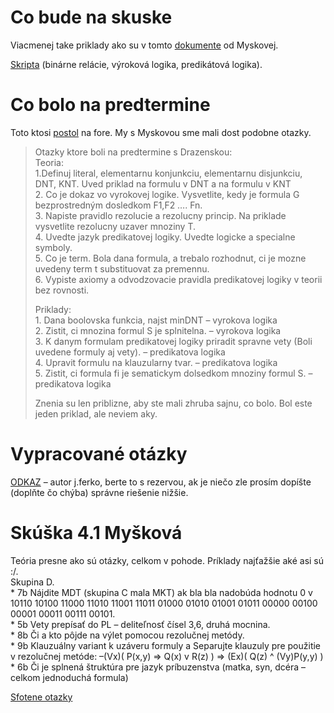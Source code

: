<h1>Co bude na skuske</h1><p>Viacmenej take priklady ako su v tomto <a href="http://hron.fei.tuke.sk/~cenkner/MAT/TeoriaAPriklady.pdf">dokumente</a> od Myskovej.</p><p><a href="http://hron.fei.tuke.sk/~cenkner/MAT/Prednasky_BR+VL+PL.pdf">Skripta</a> (binárne relácie, výroková logika, predikátová logika).</p><h1>Co bolo na predtermine</h1><p>Toto ktosi <a href="http://www.tu-ke.com/forum/2-rocnik-51/matematicka-logika-4721/msg205604/#msg205604">postol</a> na fore. My s Myskovou sme mali dost podobne otazky.</p><blockquote><p>Otazky ktore boli na predtermine s Drazenskou:<br />Teoria:<br />1.Definuj literal, elementarnu konjunkciu, elementarnu disjunkciu, DNT, KNT. Uved priklad na formulu v DNT a na formulu v KNT<br />2. Co je dokaz vo vyrokovej logike. Vysvetlite, kedy je formula G bezprostredným dosledkom F1,F2 &hellip;. Fn.<br />3. Napiste pravidlo rezolucie a rezolucny princip. Na priklade vysvetlite rezolucny uzaver mnoziny T.<br />4. Uvedte jazyk predikatovej logiky. Uvedte logicke a specialne symboly.<br />5. Co je term. Bola dana formula, a trebalo rozhodnut, ci je mozne uvedeny term t substituovat za premennu.<br />6. Vypiste axiomy a odvodzovacie pravidla predikatovej logiky v teorii bez rovnosti.</p><p>Priklady:<br />1. Dana boolovska funkcia, najst minDNT &ndash; vyrokova logika<br />2. Zistit, ci mnozina formul S je splnitelna. &ndash; vyrokova logika<br />3. K danym formulam predikatovej logiky priradit spravne vety (Boli uvedene formuly aj vety). &ndash; predikatova logika<br />4. Upravit formulu na klauzularny tvar. &ndash; predikatova logika<br />5. Zistit, ci formula fi je sematickym dolsedkom mnoziny formul S. &ndash; predikatova logika</p><p>Znenia su len priblizne, aby ste mali zhruba sajnu, co bolo. Bol este jeden priklad, ale neviem aky.</p></blockquote><h1>Vypracované otázky</h1><p><a href="http://hron.fei.tuke.sk/~cenkner/MAT/Vypracovana%20teoria/">ODKAZ</a> &ndash; autor j.ferko, berte to s rezervou, ak je niečo zle prosím dopíšte (doplňte čo chýba) správne riešenie nižšie.</p><h1>Skúška 4.1 Myšková</h1><p>Teória presne ako sú otázky, celkom v pohode. Príklady najťažšie aké asi sú :/.<br />Skupina D.<br />* 7b Nájdite MDT (skupina C mala MKT) ak bla bla nadobúda hodnotu 0 v 10110 10100 11000 11010 11001 11011 01000 01010 01001 01011 00000 00100 00001 00011 00111 00101.<br />* 5b Vety prepísať do PL &ndash; deliteľnosť čísel 3,6, druhá mocnina.<br />* 8b Či a kto pôjde na výlet pomocou rezolučnej metódy.<br />* 9b Klauzuálny variant k uzáveru formuly a Separujte klauzuly pre použitie v rezolučnej metóde: &ndash;(Vx)( P(x,y) => Q(x) v R(z) ) => (Ex)( Q(z) ^ (Vy)P(y,y) )<br />* 6b Či je splnená štruktúra pre jazyk príbuzenstva (matka, syn, dcéra &ndash; celkom jednoduchá formula)</p><p><a href="http://u.cwls.info/uploads/D.jpg">Sfotene otazky</a></p><br />